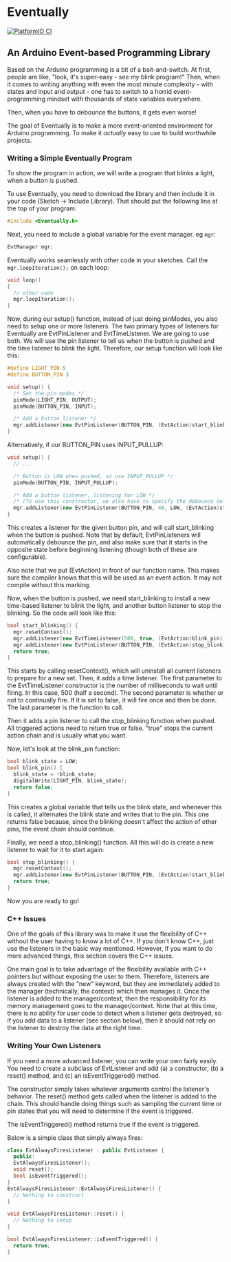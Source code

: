# Eventually

[![PlatformIO CI](https://github.com/matthewturner/Eventually/actions/workflows/platformio.yml/badge.svg)](https://github.com/matthewturner/Eventually/actions/workflows/platformio.yml)

## An Arduino Event-based Programming Library

Based on the
Arduino programming is a bit of a bait-and-switch.  At first, people are like, "look, it's super-easy - see my blink program!"  Then, when it comes to writing anything with even the most minute complexity - with states and input and output - one has to switch to a horrid event-programming mindset with thousands of state variables everywhere.

Then, when you have to debounce the buttons, it gets even worse!

The goal of Eventually is to make a more event-oriented environment for Arduino programming.  To make it *actually* easy to use to build worthwhile projects.

### Writing a Simple Eventually Program

To show the program in action, we will write a program that blinks a light, when a button is pushed.

To use Eventually, you need to download the library and then include it in your code (Sketch -> Include Library).  That should put the following line at the top of your program:

```c++
#include <Eventually.h>
```

Next, you need to include a global variable for the event manager. eg `mgr`:

```c++
EvtManager mgr;
```

Eventually works seamlessly with other code in your sketches. Call the `mgr.loopIteration();` on each loop:

```c++
void loop()
{
  // other code
  mgr.loopIteration();
}
```

Now, during our setup() function, instead of just doing pinModes, you also need to setup one or more listeners.  The two primary types of listeners for Eventually are EvtPinListener and EvtTimeListener.  We are going to use both.  We will use the pin listener to tell us when the button is pushed and the time listener to blink the light.  Therefore, our setup function will look like this:

```c++
#define LIGHT_PIN 5
#define BUTTON_PIN 3

void setup() {
  /* Set the pin modes */
  pinMode(LIGHT_PIN, OUTPUT);
  pinMode(BUTTON_PIN, INPUT);

  /* Add a button listener */
  mgr.addListener(new EvtPinListener(BUTTON_PIN, (EvtAction)start_blinking));
}
```

Alternatively, if our BUTTON_PIN uses INPUT_PULLUP:

```c++
void setup() {
  // ...

  /* Button is LOW when pushed, so use INPUT_PULLUP */
  pinMode(BUTTON_PIN, INPUT_PULLUP);

  /* Add a button listener, listening for LOW */
  /* (To use this constructor, we also have to specify the debounce delay) */
  mgr.addListener(new EvtPinListener(BUTTON_PIN, 40, LOW, (EvtAction)start_blinking));
}
```

This creates a listener for the given button pin, and will call start_blinking when the button is pushed.  Note that by default, EvtPinListeners will automatically debounce the pin, and also make sure that it starts in the opposite state before beginning listening (though both of these are configurable).

Also note that we put (EvtAction) in front of our function name.  This makes sure the compiler knows that this will be used as an event action.  It may not compile without this marking.

Now, when the button is pushed, we need start_blinking to install a new time-based listener to blink the light, and another button listener to stop the blinking.  So the code will look like this:

```c++
bool start_blinking() {
  mgr.resetContext(); 
  mgr.addListener(new EvtTimeListener(500, true, (EvtAction)blink_pin));
  mgr.addListener(new EvtPinListener(BUTTON_PIN, (EvtAction)stop_blinking));
  return true;
}
```

This starts by calling resetContext(), which will uninstall all current listeners to prepare for a new set.  Then, it adds a time listener.  The first parameter to the EvtTimeListener constructor is the number of milliseconds to wait until firing.  In this case, 500 (half a second).  The second parameter is whether or not to continually fire.  If it is set to false, it will fire once and then be done.  The last parameter is the function to call.

Then it adds a pin listener to call the stop_blinking function when pushed. All triggered actions need to return true or false. "true" stops the current action chain and is usually what you want.

Now, let's look at the blink_pin function:

```c++
bool blink_state = LOW;
bool blink_pin() {
  blink_state = !blink_state;
  digitalWrite(LIGHT_PIN, blink_state);
  return false;
}
```

This creates a global variable that tells us the blink state, and whenever this is called, it alternates the blink state and writes that to the pin.  This one returns false because, since the blinking doesn't affect the action of other pins, the event chain should continue.

Finally, we need a stop_blinking() function.  All this will do is create a new listener to wait for it to start again:

```c++
bool stop_blinking() {
  mgr.resetContext();
  mgr.addListener(new EvtPinListener(BUTTON_PIN, (EvtAction)start_blinking));
  return true;
}
```

Now you are ready to go!

### C++ Issues

One of the goals of this library was to make it use the flexibility of C++ without the user having to know a lot of C++.  If you don't know C++, just use the listeners in the basic way mentioned.  However, if you want to do more advanced things, this section covers the C++ issues.  

One main goal is to take advantage of the flexibility available with C++ pointers but without exposing the user to them.  Therefore, listeners are always created with the "new" keyword, but they are immediately added to the manager (technically, the context) which then manages it.  Once the listener is added to the manager/context, then the responsibility for its memory management goes to the manager/context.  Note that at this time, there is no ability for user code to detect when a listener gets destroyed, so if you add data to a listener (see section below), then it should not rely on the listener to destroy the data at the right time.

### Writing Your Own Listeners

If you need a more advanced listener, you can write your own fairly easily.
You need to create a subclass of EvtListener and add (a) a constructor, (b) a reset() method, and (c) an isEventTriggered() method.

The constructor simply takes whatever arguments control the listener's behavior.  The reset() method gets called when the listener is added to the chain.  This should handle doing things such as sampling the current time or pin states that you will need to determine if the event is triggered.

The isEventTriggered() method returns true if the event is triggered.

Below is a simple class that simply always fires:

```c++
class EvtAlwaysFiresListener : public EvtListener {
  public:
  EvtAlwaysFiresListener();
  void reset();
  bool isEventTriggered();
}
EvtAlwaysFiresListener::EvtAlwaysFiresListener() {
  // Nothing to construct
}

void EvtAlwaysFiresListener::reset() {
  // Nothing to setup
}

bool EvtAlwaysFiresListener::isEventTriggered() {
  return true;
}
```
